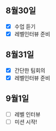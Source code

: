 ## 8월30일
- [x] 수업 듣기
- [x] 레벨인터뷰 준비

## 8월31일
- [x] 간단한 팀회의 
- [x] 레벨인터뷰 준비

## 9월1일
- [ ] 레벨 인터뷰
- [ ] 미션 시작!
